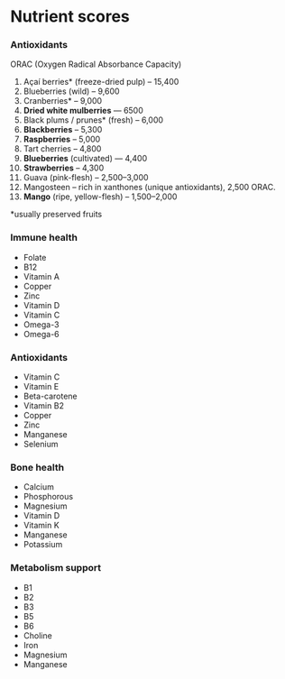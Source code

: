 # Nutrient scores

### Antioxidants

ORAC (Oxygen Radical Absorbance Capacity)

1. Açaí berries* (freeze-dried pulp) – 15,400
2. Blueberries (wild) – 9,600
3. Cranberries* – 9,000
4. **Dried white mulberries** — 6500
5. Black plums / prunes* (fresh) – 6,000
6. **Blackberries** – 5,300
7. **Raspberries** – 5,000
8. Tart cherries – 4,800
9. **Blueberries** (cultivated) — 4,400
10. **Strawberries** – 4,300
11. Guava (pink-flesh) – 2,500–3,000
12. Mangosteen – rich in xanthones (unique antioxidants), 2,500 ORAC.
13. **Mango** (ripe, yellow-flesh) – 1,500–2,000

*usually preserved fruits

### Immune health

* Folate
* B12
* Vitamin A
* Copper
* Zinc
* Vitamin D
* Vitamin C
* Omega-3
* Omega-6

### Antioxidants

* Vitamin C
* Vitamin E
* Beta-carotene
* Vitamin B2
* Copper
* Zinc
* Manganese
* Selenium

### Bone health

* Calcium
* Phosphorous
* Magnesium
* Vitamin D
* Vitamin K
* Manganese
* Potassium

### Metabolism support

* B1
* B2
* B3
* B5
* B6
* Choline
* Iron
* Magnesium
* Manganese
